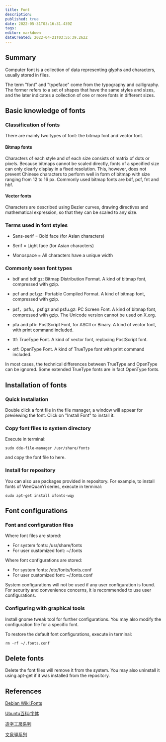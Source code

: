 ```yaml
---
title: Font
description: 
published: true
date: 2022-05-31T03:16:31.439Z
tags: 
editor: markdown
dateCreated: 2022-04-21T03:55:39.262Z
---
```


## Summary

Computer font is a collection of data representing glyphs and characters, usually stored in files.

The term "font" and "typeface" come from the typography and calligraphy. The former refers to a set of shapes that have the same styles and sizes, and the later indicates a collection of one or more fonts in different sizes.

## Basic knowledge of fonts

### Classification of fonts

There are mainly two types of font: the bitmap font and vector font.

#### Bitmap fonts

Characters of each style and of each size consists of matrix of dots or pixels. Because bitmaps cannot be scaled directly, fonts of a specified size can only clearly display in a fixed resolution. This, however, does not prevent Chinese characters to perform well in form of bitmap with size ranging from 12 to 16 px. Commonly used bitmap fonts are bdf, pcf, fnt and hbf.

#### Vector fonts

Characters are described using Bezier curves, drawing directives and mathematical expression, so that they can be scaled to any size.

### Terms used in font styles

- Sans-serif = Bold face (for Asian characters)

- Serif = Light face (for Asian characters)

- Monospace =  All characters have a unique width

### Commonly seen font types

- bdf and bdf.gz: Bitmap Distribution Format. A kind of bitmap font, compressed with gzip.

- pcf and pcf.gz: Portable Compiled Format. A kind of bitmap font, compressed with gzip.

- psf，psfu，psf.gz and psfu.gz: PC Screen Font. A kind of bitmap font, compressed with gzip. The Unicode version cannot be used on X.org.

- pfa and pfb: PostScript Font, for ASCII or Binary. A kind of vector font, with print command included.

- ttf: TrueType Font. A kind of vector font, replacing PostScript font.

- otf: OpenType Font. A kind of TrueType font with print command included.

In most cases, the technical differences between TrueType and OpenType can be ignored. Some extended TrueType fonts are in fact OpenType fonts.

## Installation of fonts

### Quick installation

Double click a font file in the file manager, a window will appear for previewing the font. Click on "Install Font" to install it.

### Copy font files to system directory

Execute in terminal:

    sudo dde-file-manager /usr/share/fonts  

and copy the font file to here.

### Install for repository

You can also use packages provided in repository. For example, to install fonts of WenQuanYi series, execute in terminal:

    sudo apt-get install xfonts-wqy

## Font configurations

### Font and configuration files

Where font files are stored:

- For system fonts: /usr/share/fonts
- For user customized font: ~/.fonts

Where font configurations are stored:

- For system fonts: /etc/fonts/fonts.conf
- For user customized font: ~/.fonts.conf

System configurations will not be used if any user configuration is found. For security and convenience concerns, it is recommended to use user configurations.

### Configuring with graphical tools

Install gnome tweak tool for further configurations. You may also modify the configuration file for a specific font.

To restore the default font configurations, execute in terminal:

    rm -rf ~/.fonts.conf

## Delete fonts

Delete the font files will remove it from the system. You may also uninstall it using apt-get if it was installed from the repository.

## References

[Debian Wiki:Fonts](http://wiki.debian.org/Fonts)

[Ubuntu百科:字体](http://wiki.ubuntu.com.cn/%E5%AD%97%E4%BD%93)

[造字工房系列](http://www.makefont.com/fonts.html)

[文泉驿系列](http://wenq.org/wqy2/index.cgi?%E9%A6%96%E9%A1%B5)
